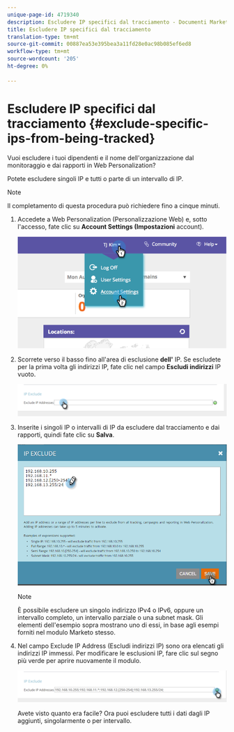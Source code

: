 ```yaml
---
unique-page-id: 4719340
description: Escludere IP specifici dal tracciamento - Documenti Marketo - Documentazione prodotto
title: Escludere IP specifici dal tracciamento
translation-type: tm+mt
source-git-commit: 00887ea53e395bea3a11fd28e0ac98b085ef6ed8
workflow-type: tm+mt
source-wordcount: '205'
ht-degree: 0%

---
```



# Escludere IP specifici dal tracciamento {#exclude-specific-ips-from-being-tracked}

Vuoi escludere i tuoi dipendenti e il nome dell&#39;organizzazione dal monitoraggio e dai rapporti in Web Personalization?

Potete escludere singoli IP e tutti o parte di un intervallo di IP.

>[!NOTE]
>
>Il completamento di questa procedura può richiedere fino a cinque minuti.

1. Accedete a Web Personalization (Personalizzazione Web) e, sotto l&#39;accesso, fate clic su **Account Settings (Impostazioni** account).

   ![](assets/image2014-11-19-19-3a25-3a41.png)

1. Scorrete verso il basso fino all&#39;area di esclusione **dell&#39;** IP. Se escludete per la prima volta gli indirizzi IP, fate clic nel campo **Escludi indirizzi** IP vuoto.

   ![](assets/image2016-11-4-10-3a27-3a1.png)

1. Inserite i singoli IP o intervalli di IP da escludere dal tracciamento e dai rapporti, quindi fate clic su **Salva**.

   ![](assets/exclude-ips-form-hands.png)

   >[!NOTE]
   >
   >È possibile escludere un singolo indirizzo IPv4 o IPv6, oppure un intervallo completo, un intervallo parziale o una subnet mask. Gli elementi dell&#39;esempio sopra mostrano uno di essi, in base agli esempi forniti nel modulo Marketo stesso.

1. Nel campo Exclude IP Address (Escludi indirizzi IP) sono ora elencati gli indirizzi IP immessi. Per modificare le esclusioni IP, fare clic sul segno più verde per aprire nuovamente il modulo.

   ![](assets/exclude-ips-after.png)

   Avete visto quanto era facile? Ora puoi escludere tutti i dati dagli IP aggiunti, singolarmente o per intervallo.

